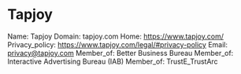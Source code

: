 
# Tapjoy

Name: Tapjoy
Domain: tapjoy.com
Home: https://www.tapjoy.com/
Privacy_policy: https://www.tapjoy.com/legal/#privacy-policy
Email: privacy@tapjoy.com
Member_of: Better Business Bureau
Member_of: Interactive Advertising Bureau (IAB)
Member_of: TrustE_TrustArc
